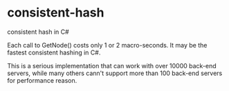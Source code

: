 # consistent-hash
consistent hash in C#

Each call to GetNode() costs only 1 or 2 macro-seconds. It may be the fastest consistent hashing in C#.

This is a serious implementation that can work with over 10000 back-end servers, while many others cann't support more than 100 back-end servers for performance reason.

